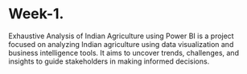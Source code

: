 # Week-1.
 Exhaustive Analysis of Indian Agriculture using Power BI is a project focused on analyzing Indian agriculture using data visualization and business intelligence tools. It aims to uncover trends, challenges, and insights to guide stakeholders in making informed decisions.
